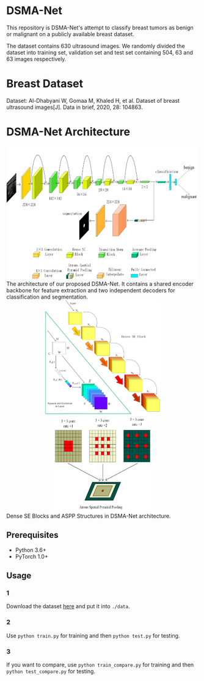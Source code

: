 # DSMA-Net

This repository is DSMA-Net's attempt to classify breast tumors as benign or malignant on a publicly available breast dataset.

The dataset contains 630 ultrasound images. We randomly divided the dataset into training set, validation set and test set containing 504, 63 and 63 images respectively.

# Breast Dataset
Dataset: Al-Dhabyani W, Gomaa M, Khaled H, et al. Dataset of breast ultrasound images[J]. Data in brief, 2020, 28: 104863.

# DSMA-Net Architecture
<div align="center">
  <img src="./picture/framework.png" width="600" height="350">
</div>
The architecture of our proposed DSMA-Net. It contains a shared encoder backbone for feature extraction and two independent decoders for classification and segmentation.

<div align="center">
  <img src="./picture/dense_se_block.png" width="300" height="300">
  <img src="./picture/aspp.png" width="250" height="250">
</div>
Dense SE Blocks and ASPP Structures in DSMA-Net architecture.



## Prerequisites
- Python 3.6+
- PyTorch 1.0+

## Usage
### 1
Download the  dataset [here](https://drive.google.com/file/d/11peQ9NXuPA-QNNA9pmzD8SbTXTfQz17_/view?usp=drive_link) and put it into `./data`.
### 2
Use `python train.py` for training and then `python test.py` for testing.
### 3
If you want to compare, use `python train_compare.py` for training and then `python test_compare.py` for testing.
